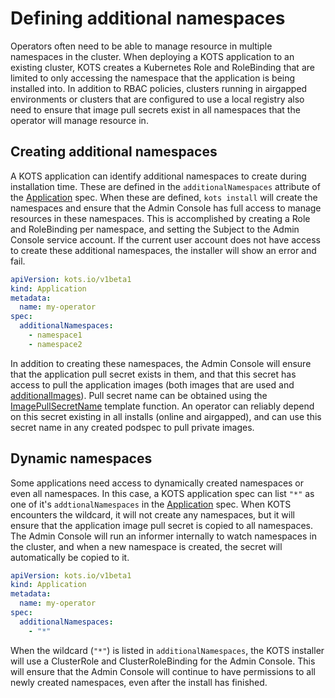 # Defining additional namespaces

Operators often need to be able to manage resource in multiple namespaces in the cluster.
When deploying a KOTS application to an existing cluster, KOTS creates a Kubernetes Role and RoleBinding that are limited to only accessing the namespace that the application is being installed into.
In addition to RBAC policies, clusters running in airgapped environments or clusters that are configured to use a local registry also need to ensure that image pull secrets exist in all namespaces that the operator will manage resource in.

## Creating additional namespaces

A KOTS application can identify additional namespaces to create during installation time.
These are defined in the `additionalNamespaces` attribute of the [Application](/reference/v1beta1/application/) spec.
When these are defined, `kots install` will create the namespaces and ensure that the Admin Console has full access to manage resources in these namespaces.
This is accomplished by creating a Role and RoleBinding per namespace, and setting the Subject to the Admin Console service account.
If the current user account does not have access to create these additional namespaces, the installer will show an error and fail.

```yaml
apiVersion: kots.io/v1beta1
kind: Application
metadata:
  name: my-operator
spec:
  additionalNamespaces:
    - namespace1
    - namespace2
```

In addition to creating these namespaces, the Admin Console will ensure that the application pull secret exists in them, and that this secret has access to pull the application images (both images that are used and [additionalImages](/vendor/operators/additional-images/)).
Pull secret name can be obtained using the [ImagePullSecretName](/reference/template-functions/config-context/#imagepullsecretname) template function.
An operator can reliably depend on this secret existing in all installs (online and airgapped), and can use this secret name in any created podspec to pull private images.

## Dynamic namespaces

Some applications need access to dynamically created namespaces or even all namespaces.
In this case, a KOTS application spec can list `"*"` as one of it's `addtionalNamespaces` in the [Application](/reference/v1beta1/application/) spec.
When KOTS encounters the wildcard, it will not create any namespaces, but it will ensure that the application image pull secret is copied to all namespaces.
The Admin Console will run an informer internally to watch namespaces in the cluster, and when a new namespace is created, the secret will automatically be copied to it.

```yaml
apiVersion: kots.io/v1beta1
kind: Application
metadata:
  name: my-operator
spec:
  additionalNamespaces:
    - "*"
```

When the wildcard (`"*"`) is listed in `additionalNamespaces`, the KOTS installer will use a ClusterRole and ClusterRoleBinding for the Admin Console.
This will ensure that the Admin Console will continue to have permissions to all newly created namespaces, even after the install has finished.
